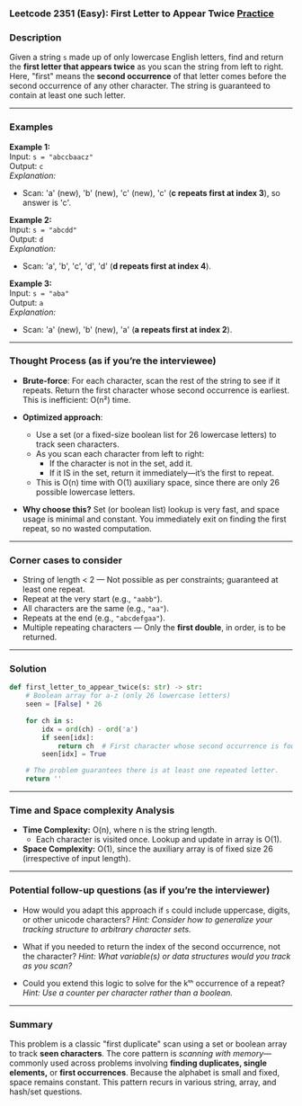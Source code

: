 ### Leetcode 2351 (Easy): First Letter to Appear Twice [Practice](https://leetcode.com/problems/first-letter-to-appear-twice)

### Description  
Given a string `s` made up of only lowercase English letters, find and return the **first letter that appears twice** as you scan the string from left to right. Here, "first" means the **second occurrence** of that letter comes before the second occurrence of any other character. The string is guaranteed to contain at least one such letter.

---

### Examples  

**Example 1:**  
Input: `s = "abccbaacz"`  
Output: `c`  
*Explanation:*
- Scan: 'a' (new), 'b' (new), 'c' (new), 'c' (**c repeats first at index 3**), so answer is 'c'.

**Example 2:**  
Input: `s = "abcdd"`  
Output: `d`  
*Explanation:*
- Scan: 'a', 'b', 'c', 'd', 'd' (**d repeats first at index 4**).

**Example 3:**  
Input: `s = "aba"`  
Output: `a`  
*Explanation:*
- Scan: 'a' (new), 'b' (new), 'a' (**a repeats first at index 2**).

---

### Thought Process (as if you’re the interviewee)  

- **Brute-force**: For each character, scan the rest of the string to see if it repeats. Return the first character whose second occurrence is earliest. This is inefficient: O(n²) time.

- **Optimized approach**: 
  - Use a set (or a fixed-size boolean list for 26 lowercase letters) to track seen characters.
  - As you scan each character from left to right:
    - If the character is not in the set, add it.
    - If it IS in the set, return it immediately—it’s the first to repeat.
  - This is O(n) time with O(1) auxiliary space, since there are only 26 possible lowercase letters.

- **Why choose this?** Set (or boolean list) lookup is very fast, and space usage is minimal and constant. You immediately exit on finding the first repeat, so no wasted computation.

---

### Corner cases to consider  
- String of length < 2 — Not possible as per constraints; guaranteed at least one repeat.
- Repeat at the very start (e.g., `"aabb"`).
- All characters are the same (e.g., `"aa"`).
- Repeats at the end (e.g., `"abcdefgaa"`).
- Multiple repeating characters — Only the **first double**, in order, is to be returned.

---

### Solution

```python
def first_letter_to_appear_twice(s: str) -> str:
    # Boolean array for a-z (only 26 lowercase letters)
    seen = [False] * 26  
    
    for ch in s:
        idx = ord(ch) - ord('a')
        if seen[idx]:
            return ch  # First character whose second occurrence is found
        seen[idx] = True

    # The problem guarantees there is at least one repeated letter.
    return ''
```

---

### Time and Space complexity Analysis  

- **Time Complexity:** O(n), where n is the string length.
  - Each character is visited once. Lookup and update in array is O(1).
- **Space Complexity:** O(1), since the auxiliary array is of fixed size 26 (irrespective of input length).

---

### Potential follow-up questions (as if you’re the interviewer)  

- How would you adapt this approach if `s` could include uppercase, digits, or other unicode characters?
  *Hint: Consider how to generalize your tracking structure to arbitrary character sets.*

- What if you needed to return the index of the second occurrence, not the character?
  *Hint: What variable(s) or data structures would you track as you scan?*

- Could you extend this logic to solve for the kᵗʰ occurrence of a repeat?
  *Hint: Use a counter per character rather than a boolean.*

---

### Summary
This problem is a classic "first duplicate" scan using a set or boolean array to track **seen characters**. The core pattern is *scanning with memory*—commonly used across problems involving **finding duplicates, single elements,** or **first occurrences**. Because the alphabet is small and fixed, space remains constant. This pattern recurs in various string, array, and hash/set questions.